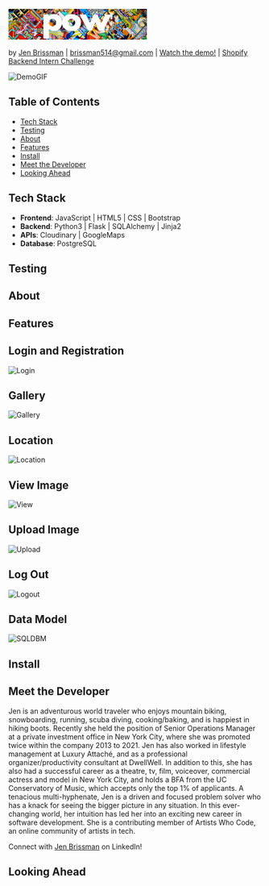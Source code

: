 ![Pow](static/images/pow_small2.png "Pow")

by [Jen Brissman](https://www.linkedin.com/in/jenbrissman/) | [brissman514@gmail.com](mailto:brissman514@gmail.com?subject=[GitHub]%20Pow) | [Watch the demo!](https://www.youtube.com/) | [Shopify Backend Intern Challenge](https://docs.google.com/document/d/1ZKRywXQLZWOqVOHC4JkF3LqdpO3Llpfk_CkZPR8bjak/edit#heading=h.n7bww7g70ipk)

![DemoGIF](pow/static/images/gallery.GIF "DemoGIF")

Table of Contents
------
- [Tech Stack](#Tech)
- [Testing](#Testing)
- [About](#About)
- [Features](#Features)
- [Install](#Install)
- [Meet the Developer](#Meet)
- [Looking Ahead](#Future)

## <a name="#Tech"></a>Tech Stack

- **Frontend**: JavaScript | HTML5 | CSS | Bootstrap
- **Backend**: Python3 | Flask | SQLAlchemy | Jinja2
- **APIs**: Cloudinary | GoogleMaps
- **Database**: PostgreSQL

## <a name="#Testing"></a>Testing

## <a name="#About"></a>About

## <a name="#Features"></a>Features

## <a name="#Login"></a>Login and Registration

![Login](static/images/login.GIF)

## <a name="#Gallery"></a>Gallery

![Gallery](static/images/gallery.GIF)

## <a name="#Location"></a>Location

![Location](static/images/location.GIF)

## <a name="#View"></a>View Image

![View](static/images/view.GIF)

## <a name="#Upload"></a>Upload Image

![Upload](static/images/upload.GIF)

## <a name="#Logout"></a>Log Out

![Logout](static/images/logout.gif)

## <a name="#Data"></a>Data Model

![SQLDBM](static/img/SQLDBM.png)

## <a name="#Install"></a>Install

## <a name="#Meet"></a>Meet the Developer

Jen is an adventurous world traveler who enjoys mountain biking, snowboarding, running, scuba diving, cooking/baking, and is happiest in hiking boots. Recently she held the position of Senior Operations Manager at a private investment office in New York City, where she was promoted twice within the company 2013 to 2021. Jen has also worked in lifestyle management at Luxury Attaché, and as a professional organizer/productivity consultant at DwellWell. 
In addition to this, she has also had a successful career as a theatre, tv, film, voiceover, commercial actress and model in New York City, and holds a BFA from the UC Conservatory of Music, which accepts only the top 1% of applicants. 
A tenacious multi-hyphenate, Jen is a driven and focused problem solver who has a knack for seeing the bigger picture in any situation. In this ever-changing world, her intuition has led her into an exciting new career in software development. She is a contributing member of Artists Who Code, an online community of artists in tech.

Connect with [Jen Brissman](https://www.linkedin.com/in/jenbrissman/) on LinkedIn!

## <a name="#Future"></a>Looking Ahead
